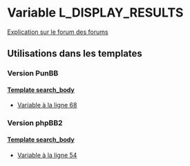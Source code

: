 # Variable L_DISPLAY_RESULTS
[Explication sur le forum des forums](http://forum.forumactif.com/t294113-listing-des-variables#L_DISPLAY_RESULTS)
## Utilisations dans les templates
### Version PunBB
#### [Template search_body](punbb/search_body.md)
* [Variable à la ligne 68](../punbb/search_body.tpl#L68)
### Version phpBB2
#### [Template search_body](subsilver/search_body.md)
* [Variable à la ligne 54](../subsilver/search_body.tpl#L54)